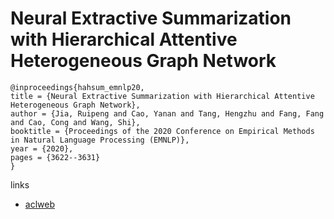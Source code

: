 # Neural Extractive Summarization with Hierarchical Attentive Heterogeneous Graph Network

```
@inproceedings{hahsum_emnlp20,
title = {Neural Extractive Summarization with Hierarchical Attentive Heterogeneous Graph Network},
author = {Jia, Ruipeng and Cao, Yanan and Tang, Hengzhu and Fang, Fang and Cao, Cong and Wang, Shi},
booktitle = {Proceedings of the 2020 Conference on Empirical Methods in Natural Language Processing (EMNLP)},
year = {2020},
pages = {3622--3631}
}
```

links
- [aclweb](https://www.aclweb.org/anthology/2020.emnlp-main.295/)
